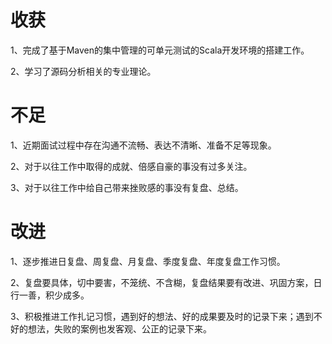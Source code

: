 
# 收获

1、完成了基于Maven的集中管理的可单元测试的Scala开发环境的搭建工作。

2、学习了源码分析相关的专业理论。

# 不足

1、近期面试过程中存在沟通不流畅、表达不清晰、准备不足等现象。

2、对于以往工作中取得的成就、倍感自豪的事没有过多关注。

3、对于以往工作中给自己带来挫败感的事没有复盘、总结。

# 改进

1、逐步推进日复盘、周复盘、月复盘、季度复盘、年度复盘工作习惯。

2、复盘要具体，切中要害，不笼统、不含糊，复盘结果要有改进、巩固方案，日行一善，积少成多。

3、积极推进工作扎记习惯，遇到好的想法、好的成果要及时的记录下来；遇到不好的想法，失败的案例也发客观、公正的记录下来。
<!--stackedit_data:
eyJoaXN0b3J5IjpbLTE0OTcxNzA2NjhdfQ==
-->